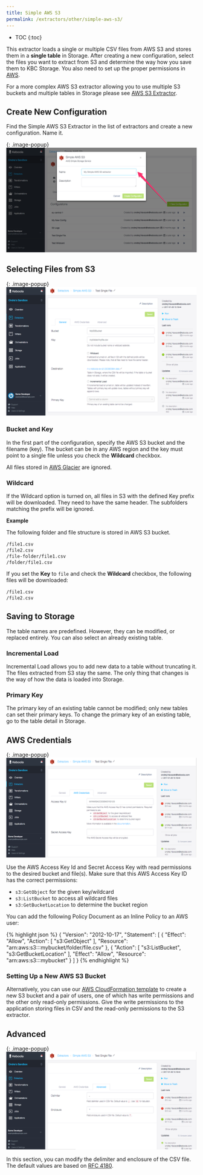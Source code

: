 ```yaml
---
title: Simple AWS S3
permalink: /extractors/other/simple-aws-s3/
---
```


* TOC
{:toc}

This extractor loads a single or multiple CSV files from AWS S3 and stores them in a **single table** in Storage.
After creating a new configuration, select the files you want to extract from S3 and determine the way how 
you save them to KBC Storage. You also need to set up the proper permissions in [AWS](#aws-credentials).

For a more complex AWS S3 extractor allowing you to use multiple S3 buckets and multiple tables in Storage please 
see [AWS S3 Extractor](/extractors/other/aws-s3).

## Create New Configuration
Find the Simple AWS S3 Extractor in the list of extractors and create a new configuration. Name it.

{: .image-popup}
![Screenshot - Create configuration](/extractors/other/simple-aws-s3/ui1.png)

## Selecting Files from S3

{: .image-popup}
![Screenshot - General configuration](/extractors/other/simple-aws-s3/ui2.png)


### Bucket and Key

In the first part of the configuration, specify the AWS S3 bucket and the filename (key). 
The bucket can be in any AWS region and the key must point to a single file unless you check the **Wildcard** checkbox.

All files stored in [AWS Glacier](https://aws.amazon.com/glacier/) are ignored.

### Wildcard

If the Wildcard option is turned on, all files in S3 with the defined Key prefix will be downloaded. 
They need to have the same header. The subfolders matching the prefix will be ignored.

**Example**

The following folder and file structure is stored in AWS S3 bucket.

```
/file1.csv
/file2.csv
/file-folder/file1.csv
/folder/file1.csv
``` 

If you set the **Key** to `file` and check the **Wildcard** checkbox, the following files will be downloaded:

```
/file1.csv
/file2.csv
``` 

## Saving to Storage

The table names are predefined. However, they can be modified, or replaced entirely. 
You can also select an already existing table.  

### Incremental Load

Incremental Load allows you to add new data to a table without truncating it. 
The files extracted from S3 stay the same.
The only thing that changes is the way of how the data is loaded into Storage.

### Primary Key

The primary key of an existing table cannot be modified; only new tables can set their primary keys. 
To change the primary key of an existing table, go to the table detail in Storage.  

## AWS Credentials

{: .image-popup}
![Screenshot - AWS Credentials configuration](/extractors/other/simple-aws-s3/ui3.png)


Use the AWS Access Key Id and Secret Access Key with read permissions to the desired bucket and file(s). 
Make sure that this AWS Access Key ID has the correct permissions:
 
 - `s3:GetObject` for the given key/wildcard
 - `s3:ListBucket` to access all wildcard files
 - `s3:GetBucketLocation` to determine the bucket region
 
You can add the following Policy Document as an Inline Policy to an AWS user:

{% highlight json %}
{
    "Version": "2012-10-17",
    "Statement": [
        {
            "Effect": "Allow",
            "Action": [
                "s3:GetObject"
            ],
            "Resource": "arn:aws:s3:::mybucket/folder/file.csv"
        },
        {
            "Action": [
                "s3:ListBucket",
                "s3:GetBucketLocation"
            ],
            "Effect": "Allow",
            "Resource": "arn:aws:s3:::mybucket"
        }
    ]
}
{% endhighlight %}

### Setting Up a New AWS S3 Bucket

Alternatively, you can use our [AWS CloudFormation template](https://github.com/keboola/s3-extractor/blob/master/aws-services.json) 
to create a new S3 bucket and a pair of users, one of which has write permissions and the other only read-only permissions. 
Give the write permissions to the application storing files in CSV and the read-only permissions to the S3 extractor.  

## Advanced

{: .image-popup}
![Screenshot - Advanced configuration](/extractors/other/simple-aws-s3/ui4.png)


In this section, you can modify the delimiter and enclosure of the CSV file. 
The default values are based on [RFC 4180](https://tools.ietf.org/html/rfc4180).

